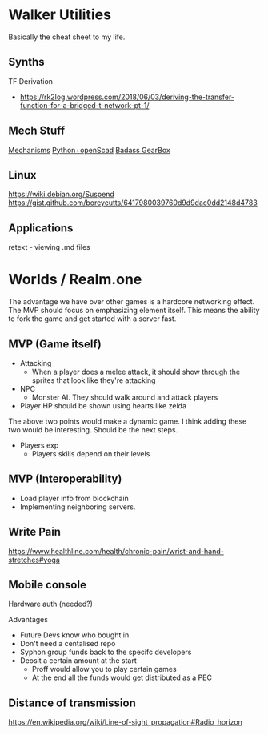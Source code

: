 # Walker Utilities
Basically the cheat sheet to my life.

## Synths
TF Derivation
- https://rk2log.wordpress.com/2018/06/03/deriving-the-transfer-function-for-a-bridged-t-network-pt-1/

## Mech Stuff
[Mechanisms](http://507movements.com/)
[Python+openScad](https://github.com/SolidCode/SolidPython)
[Badass GearBox](https://hackaday.io/project/159404-opentorque-actuator)

## Linux
https://wiki.debian.org/Suspend
https://gist.github.com/boreycutts/6417980039760d9d9dac0dd2148d4783

## Applications
retext - viewing .md files

# Worlds / Realm.one
The advantage we have over other games is a hardcore networking effect. The MVP should focus on emphasizing element itself. This means the ability to fork the game and get started with a server fast.

## MVP (Game itself)
- Attacking
  - When a player does a melee attack, it should show through the sprites that look like they're attacking
- NPC
  - Monster AI. They should walk around and attack players
- Player HP should be shown using hearts like zelda

The above two points would make a dynamic game. I think adding these two would be interesting. Should be the next steps.

- Players exp
  - Players skills depend on their levels

## MVP (Interoperability)
- Load player info from blockchain
- Implementing neighboring servers.

## Write Pain
https://www.healthline.com/health/chronic-pain/wrist-and-hand-stretches#yoga

## Mobile console
Hardware auth (needed?)

Advantages
- Future Devs know who bought in
- Don't need a centalised repo
- Syphon group funds back to the specifc developers
- Deosit a certain amount at the start
  - Proff would allow you to play certain games
  - At the end all the funds would get distributed as a PEC

## Distance of transmission
https://en.wikipedia.org/wiki/Line-of-sight_propagation#Radio_horizon
